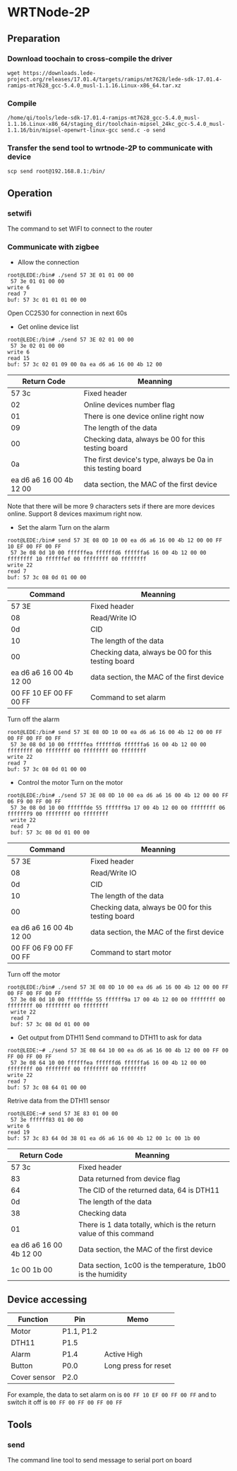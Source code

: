 # WRTNode-2P

## Preparation
### Download toochain to cross-compile the driver
```
wget https://downloads.lede-project.org/releases/17.01.4/targets/ramips/mt7628/lede-sdk-17.01.4-ramips-mt7628_gcc-5.4.0_musl-1.1.16.Linux-x86_64.tar.xz
```

### Compile
```
/home/qi/tools/lede-sdk-17.01.4-ramips-mt7628_gcc-5.4.0_musl-1.1.16.Linux-x86_64/staging_dir/toolchain-mipsel_24kc_gcc-5.4.0_musl-1.1.16/bin/mipsel-openwrt-linux-gcc send.c -o send
```

### Transfer the send tool to wrtnode-2P to communicate with device
`scp send root@192.168.8.1:/bin/`

## Operation
### setwifi
The command to set WIFI to connect to the router

### Communicate with zigbee
* Allow the connection
```
root@LEDE:/bin# ./send 57 3E 01 01 00 00
 57 3e 01 01 00 00
write 6
read 7
buf: 57 3c 01 01 01 00 00
```
Open CC2530 for connection in next 60s

* Get online device list
```
root@LEDE:/bin# ./send 57 3E 02 01 00 00
 57 3e 02 01 00 00
write 6
read 15
buf: 57 3c 02 01 09 00 0a ea d6 a6 16 00 4b 12 00
```

|Return Code|Meanning|
|---|---|
|57 3c|Fixed header|
|02|Online devices number flag|
|01|There is one device online right now|
|09|The length of the data|
|00|Checking data, always be 00 for this testing board|
|0a|The first device's type, always be 0a in this testing board|
|ea d6 a6 16 00 4b 12 00|data section, the MAC of the first device|

Note that there will be more 9 characters sets if there are more devices online. Support 8 devices maximum right now.

* Set the alarm
Turn on the alarm
```
root@LEDE:/bin# send 57 3E 08 0D 10 00 ea d6 a6 16 00 4b 12 00 00 FF 10 EF 00 FF 00 FF
 57 3e 08 0d 10 00 ffffffea ffffffd6 ffffffa6 16 00 4b 12 00 00 ffffffff 10 ffffffef 00 ffffffff 00 ffffffff
write 22
read 7
buf: 57 3c 08 0d 01 00 00
```

|Command|Meanning|
|---|---|
|57 3E|Fixed header|
|08|Read/Write IO|
|0d|CID|
|10|The length of the data|
|00|Checking data, always be 00 for this testing board|
|ea d6 a6 16 00 4b 12 00|data section, the MAC of the first device|
|00 FF 10 EF 00 FF 00 FF|Command to set alarm|

Turn off the alarm
```
root@LEDE:/bin# send 57 3E 08 0D 10 00 ea d6 a6 16 00 4b 12 00 00 FF 00 FF 00 FF 00 FF
 57 3e 08 0d 10 00 ffffffea ffffffd6 ffffffa6 16 00 4b 12 00 00 ffffffff 00 ffffffff 00 ffffffff 00 ffffffff
write 22
read 7
buf: 57 3c 08 0d 01 00 00
```

* Control the motor
Turn on the motor
```
root@LEDE:/bin# ./send 57 3E 08 0D 10 00 ea d6 a6 16 00 4b 12 00 00 FF 06 F9 00 FF 00 FF
 57 3e 08 0d 10 00 ffffffde 55 ffffff9a 17 00 4b 12 00 00 ffffffff 06 fffffff9 00 ffffffff 00 ffffffff
 write 22
 read 7
 buf: 57 3c 08 0d 01 00 00
```

|Command|Meanning|
|---|---|
|57 3E|Fixed header|
|08|Read/Write IO|
|0d|CID|
|10|The length of the data|
|00|Checking data, always be 00 for this testing board|
|ea d6 a6 16 00 4b 12 00|data section, the MAC of the first device|
|00 FF 06 F9 00 FF 00 FF|Command to start motor|

Turn off the motor
```
root@LEDE:/bin# ./send 57 3E 08 0D 10 00 ea d6 a6 16 00 4b 12 00 00 FF 00 FF 00 FF 00 FF
 57 3e 08 0d 10 00 ffffffde 55 ffffff9a 17 00 4b 12 00 00 ffffffff 00 ffffffff 00 ffffffff 00 ffffffff
 write 22
 read 7
 buf: 57 3c 08 0d 01 00 00
```

* Get output from DTH11
Send command to DTH11 to ask for data
```
root@LEDE:~# ./send 57 3E 08 64 10 00 ea d6 a6 16 00 4b 12 00 00 FF 00 FF 00 FF 00 FF
 57 3e 08 64 10 00 ffffffea ffffffd6 ffffffa6 16 00 4b 12 00 00 ffffffff 00 ffffffff 00 ffffffff 00 ffffffff
write 22
read 7
buf: 57 3c 08 64 01 00 00
```
Retrive data from the DTH11 sensor
```
root@LEDE:~# send 57 3E 83 01 00 00
 57 3e ffffff83 01 00 00
write 6
read 19
buf: 57 3c 83 64 0d 38 01 ea d6 a6 16 00 4b 12 00 1c 00 1b 00
```
|Return Code|Meanning|
|---|---|
|57 3c|Fixed header|
|83|Data returned from device flag|
|64|The CID of the returned data, 64 is DTH11|
|0d|The length of the data|
|38|Checking data|
|01|There is 1 data totally, which is the return value of this command|
|ea d6 a6 16 00 4b 12 00|Data section, the MAC of the first device|
|1c 00 1b 00|Data section, 1c00 is the temperature, 1b00 is the humidity|

## Device accessing

|Function|Pin|Memo|
|---|---|---|
|Motor|P1.1, P1.2||
|DTH11|P1.5||
|Alarm|P1.4|Active High|
|Button|P0.0|Long press for reset|
|Cover sensor|P2.0||

For example, the data to set alarm on is `00 FF 10 EF 00 FF 00 FF` and to switch it off is `00 FF 00 FF 00 FF 00 FF`

## Tools
### send
The command line tool to send message to serial port on board
